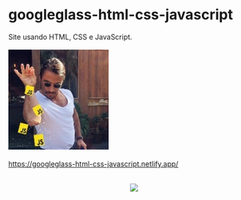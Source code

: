 # googleglass-html-css-javascript

Site usando HTML, CSS e JavaScript.
<br/>
<br/>
<img src="media/pinch-of-js-200.jpg">
<br/>
<br/>
<a href="https://googleglass-html-css-javascript.netlify.app/" target="_blank">https://googleglass-html-css-javascript.netlify.app/</a>
<br/>
<br/>
<p align="center">
    <img src="media/gif-readme.gif">
</p>